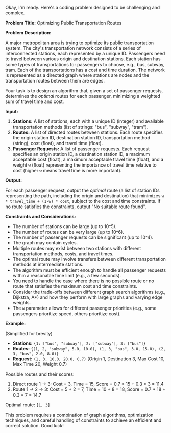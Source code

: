 Okay, I'm ready. Here's a coding problem designed to be challenging and complex.

**Problem Title:** Optimizing Public Transportation Routes

**Problem Description:**

A major metropolitan area is trying to optimize its public transportation system. The city's transportation network consists of a series of interconnected stations, each represented by a unique ID. Passengers need to travel between various origin and destination stations. Each station has some types of transportations for passengers to choose, e.g., bus, subway, tram. Each of the transportations has a cost and time duration. The network is represented as a directed graph where stations are nodes and the transportation routes between them are edges.

Your task is to design an algorithm that, given a set of passenger requests, determines the *optimal* routes for each passenger, minimizing a weighted sum of travel time and cost.

**Input:**

1.  **Stations:** A list of stations, each with a unique ID (integer) and available transportation methods (list of strings: "bus", "subway", "tram").
2.  **Routes:** A list of directed routes between stations. Each route specifies the origin station ID, destination station ID, transportation method (string), cost (float), and travel time (float).
3.  **Passenger Requests:** A list of passenger requests. Each request specifies an origin station ID, a destination station ID, a maximum acceptable cost (float), a maximum acceptable travel time (float), and a weight `w` (float) representing the importance of travel time relative to cost (higher `w` means travel time is more important).

**Output:**

For each passenger request, output the *optimal* route (a list of station IDs representing the path, including the origin and destination) that minimizes `w * travel_time + (1-w) * cost`, subject to the cost and time constraints. If no route satisfies the constraints, output "No suitable route found".

**Constraints and Considerations:**

*   The number of stations can be large (up to 10^5).
*   The number of routes can be very large (up to 10^6).
*   The number of passenger requests can be significant (up to 10^4).
*   The graph may contain cycles.
*   Multiple routes may exist between two stations with different transportation methods, costs, and travel times.
*   The optimal route may involve transfers between different transportation methods at intermediate stations.
*   The algorithm must be efficient enough to handle all passenger requests within a reasonable time limit (e.g., a few seconds).
*   You need to handle the case where there is no possible route or no route that satisfies the maximum cost and time constraints.
*   Consider the trade-offs between different graph search algorithms (e.g., Dijkstra, A\*) and how they perform with large graphs and varying edge weights.
*   The `w` parameter allows for different passenger priorities (e.g., some passengers prioritize speed, others prioritize cost).

**Example:**

(Simplified for brevity)

*   **Stations:** `{1: ["bus", "subway"], 2: ["subway"], 3: ["bus"]}`
*   **Routes:** `{(1, 2, "subway", 5.0, 10.0), (1, 3, "bus", 3.0, 15.0), (2, 3, "bus", 2.0, 8.0)}`
*   **Request:** `(1, 3, 10.0, 20.0, 0.7)` (Origin 1, Destination 3, Max Cost 10, Max Time 20, Weight 0.7)

Possible routes and their scores:

1.  Direct route 1 -> 3: Cost = 3, Time = 15, Score = 0.7 * 15 + 0.3 * 3 = 11.4
2.  Route 1 -> 2 -> 3: Cost = 5 + 2 = 7, Time = 10 + 8 = 18, Score = 0.7 * 18 + 0.3 * 7 = 14.7

Optimal route: `[1, 3]`

This problem requires a combination of graph algorithms, optimization techniques, and careful handling of constraints to achieve an efficient and correct solution. Good luck!
